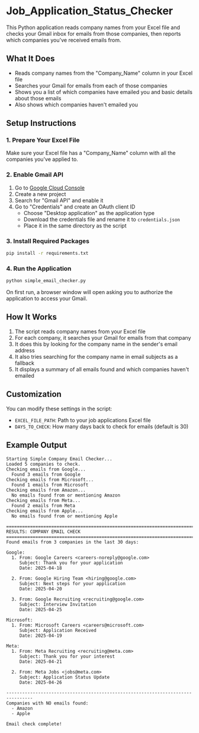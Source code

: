 # Job_Application_Status_Checker

This Python application reads company names from your Excel file and checks your Gmail inbox for emails from those companies, then reports which companies you've received emails from.

## What It Does

- Reads company names from the "Company_Name" column in your Excel file
- Searches your Gmail for emails from each of those companies
- Shows you a list of which companies have emailed you and basic details about those emails
- Also shows which companies haven't emailed you

## Setup Instructions

### 1. Prepare Your Excel File

Make sure your Excel file has a "Company_Name" column with all the companies you've applied to.

### 2. Enable Gmail API

1. Go to [Google Cloud Console](https://console.cloud.google.com/)
2. Create a new project
3. Search for "Gmail API" and enable it
4. Go to "Credentials" and create an OAuth client ID
   - Choose "Desktop application" as the application type
   - Download the credentials file and rename it to `credentials.json`
   - Place it in the same directory as the script

### 3. Install Required Packages

```bash
pip install -r requirements.txt
```

### 4. Run the Application

```bash
python simple_email_checker.py
```

On first run, a browser window will open asking you to authorize the application to access your Gmail. 

## How It Works

1. The script reads company names from your Excel file
2. For each company, it searches your Gmail for emails from that company
3. It does this by looking for the company name in the sender's email address
4. It also tries searching for the company name in email subjects as a fallback
5. It displays a summary of all emails found and which companies haven't emailed

## Customization

You can modify these settings in the script:
- `EXCEL_FILE_PATH`: Path to your job applications Excel file
- `DAYS_TO_CHECK`: How many days back to check for emails (default is 30)

## Example Output

```
Starting Simple Company Email Checker...
Loaded 5 companies to check.
Checking emails from Google...
  Found 3 emails from Google
Checking emails from Microsoft...
  Found 1 emails from Microsoft
Checking emails from Amazon...
  No emails found from or mentioning Amazon
Checking emails from Meta...
  Found 2 emails from Meta
Checking emails from Apple...
  No emails found from or mentioning Apple

================================================================================
RESULTS: COMPANY EMAIL CHECK
================================================================================
Found emails from 3 companies in the last 30 days:

Google:
  1. From: Google Careers <careers-noreply@google.com>
     Subject: Thank you for your application
     Date: 2025-04-18

  2. From: Google Hiring Team <hiring@google.com>
     Subject: Next steps for your application
     Date: 2025-04-20

  3. From: Google Recruiting <recruiting@google.com>
     Subject: Interview Invitation
     Date: 2025-04-25

Microsoft:
  1. From: Microsoft Careers <careers@microsoft.com>
     Subject: Application Received
     Date: 2025-04-19

Meta:
  1. From: Meta Recruiting <recruiting@meta.com>
     Subject: Thank you for your interest
     Date: 2025-04-21

  2. From: Meta Jobs <jobs@meta.com>
     Subject: Application Status Update
     Date: 2025-04-26

--------------------------------------------------------------------------------
Companies with NO emails found:
  - Amazon
  - Apple

Email check complete!
```
